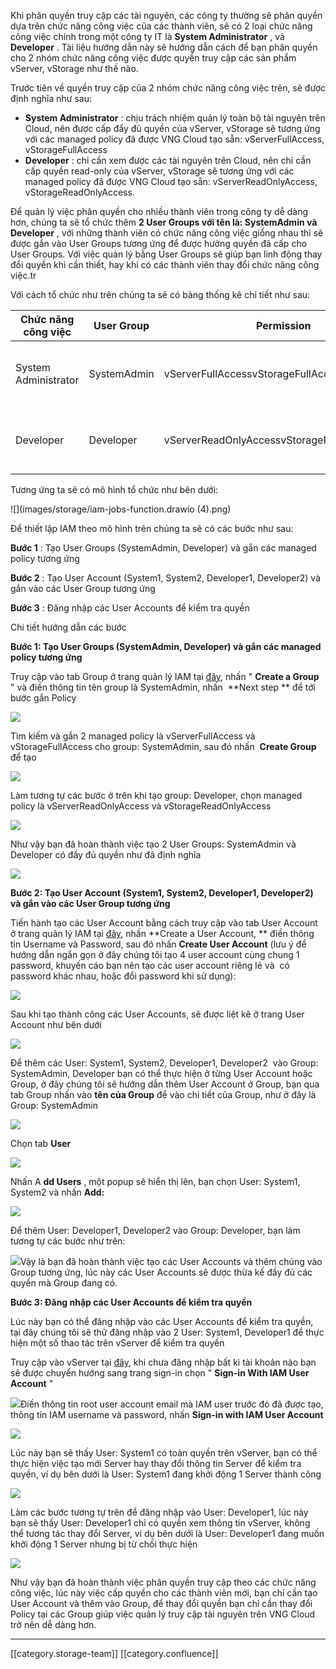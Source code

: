 Khi phân quyền truy cập các tài nguyên, các công ty thường sẽ phân quyền dựa trên chức năng công việc của các thành viên, sẽ có 2 loại chức năng công việc chính trong một công ty IT là  **System Administrator** , và  **Developer** . Tài liệu hướng dẫn này sẽ hướng dẫn cách để bạn phân quyền cho 2 nhóm chức năng công việc được quyền truy cập các sản phẩm vServer, vStorage như thế nào.

Trước tiên về quyền truy cập của 2 nhóm chức năng công việc trên, sẽ được định nghĩa như sau:


*  **System Administrator** : chịu trách nhiệm quản lý toàn bộ tài nguyên trên Cloud, nên được cấp đẩy đủ quyền của vServer, vStorage sẽ tương ứng với các managed policy đã được VNG Cloud tạo sẵn: vServerFullAccess, vStorageFullAccess
*  **Developer** : chỉ cần xem được các tài nguyên trên Cloud, nên chỉ cần cấp quyền read-only của vServer, vStorage sẽ tương ứng với các managed policy đã được VNG Cloud tạo sẵn: vServerReadOnlyAccess, vStorageReadOnlyAccess.

Để quản lý việc phân quyền cho nhiều thành viên trong công ty dễ dàng hơn, chúng ta sẽ tổ chức thêm  **2 User Groups với tên là: SystemAdmin và Developer** , với những thành viên có chức năng công việc giống nhau thì sẽ được gắn vào User Groups tương ứng để được hưởng quyền đã cấp cho User Groups. Với việc quản lý bằng User Groups sẽ giúp bạn linh động thay đổi quyền khi cần thiết, hay khi có các thành viên thay đổi chức năng công việc.tr

Với cách tổ chức như trên chúng ta sẽ có bảng thống kê chi tiết như sau:



| Chức năng công việc | User Group | Permission | Mô tả | 
|  --- |  --- |  --- |  --- | 
| System Administrator | SystemAdmin | vServerFullAccessvStorageFullAccess | Đầy đủ quyền trên vServer, vStorage | 
| Developer | Developer | vServerReadOnlyAccessvStorageReadOnlyAccess | Chỉ xem thông tin trên vServer, vStorage | 

Tương ứng ta sẽ có mô hình tổ chức như bên dưới:

![](images/storage/iam-jobs-function.drawio (4).png)

Để thiết lập IAM theo mô hình trên chúng ta sẽ có các bước như sau:

 **Bước 1** : Tạo User Groups (SystemAdmin, Developer) và gắn các managed policy tương ứng

 **Bước 2** : Tạo User Account (System1, System2, Developer1, Developer2) và gắn vào các User Group tương ứng

 **Bước 3** : Đăng nhập các User Accounts để kiểm tra quyền

Chi tiết hướng dẫn các bước

 **Bước 1: Tạo User Groups (SystemAdmin, Developer) và gắn các managed policy tương ứng** 

Truy cập vào tab Group ở trang quản lý IAM tại [đây](https://hcm-3.console.vngcloud.vn/iam/user-groups), nhấn " **Create a Group** " và điền thông tin tên group là SystemAdmin, nhấn  **Next step ** để tới bước gắn Policy

![](images/storage/image2023-7-12_13-11-7.png)



Tìm kiếm và gắn 2 managed policy là vServerFullAccess và vStorageFullAccess cho group: SystemAdmin, sau đó nhấn  **Create Group**  để tạo

![](images/storage/image2023-7-12_13-14-33.png)

Làm tương tự các bước ở trên khi tạo group: Developer, chọn managed policy là vServerReadOnlyAccess và vStorageReadOnlyAccess

![](images/storage/image2023-7-12_13-18-8.png)



Như vậy bạn đã hoàn thành việc tạo 2 User Groups: SystemAdmin và Developer có đầy đủ quyền như đã định nghĩa

![](images/storage/image2023-7-12_13-19-30.png)

 **Bước 2: Tạo User Account (System1, System2, Developer1, Developer2) và gắn vào các User Group tương ứng** 

Tiến hành tạo các User Account bằng cách truy cập vào tab User Account ở trang quản lý IAM tại [đây](https://hcm-3.console.vngcloud.vn/iam/user-accounts), nhấn  **Create a User Account, ** điền thông tin Username và Password, sau đó nhấn  **Create User Account**  (lưu ý để hướng dẫn ngắn gọn ở đây chúng tôi tạo 4 user account cùng chung 1 password, khuyến cáo bạn nên tạo các user account riêng lẻ và  có password khác nhau, hoặc đổi password khi sử dụng):

![](images/storage/image2023-7-12_13-23-4.png)

Sau khi tạo thành công các User Accounts, sẽ được liệt kê ở trang User Account như bên dưới

![](images/storage/image2023-7-12_13-33-2.png)

Để thêm các User: System1, System2, Developer1, Developer2  vào Group: SystemAdmin, Developer bạn có thể thực hiện ở từng User Account hoặc Group, ở đây chúng tôi sẽ hướng dẫn thêm User Account ở Group, bạn qua tab Group nhấn vào  **tên của Group**  để vào chi tiết của Group, như ở đây là Group: SystemAdmin

![](images/storage/image2023-7-12_13-37-11.png)

Chọn tab  **User** 

![](images/storage/image2023-7-12_13-37-52.png)

Nhấn A **dd Users** , một popup sẽ hiển thị lên, bạn chọn User: System1, System2 và nhấn  **Add:** 

![](images/storage/image2023-7-12_13-40-25.png)

Để thêm User: Developer1, Developer2 vào Group: Developer, bạn làm tương tự các bước như trên:

![](images/storage/image2023-7-12_13-42-39.png)Vậy là bạn đã hoàn thành việc tạo các User Accounts và thêm chúng vào Group tương ứng, lúc này các User Accounts sẽ được thừa kế đầy đủ các quyền mà Group đang có.

 **Bước 3: Đăng nhập các User Accounts để kiểm tra quyền** 

Lúc này bạn có thể đăng nhập vào các User Accounts để kiểm tra quyền, tại đây chúng tôi sẽ thử đăng nhập vào 2 User: System1, Developer1 để thực hiện một số thao tác trên vServer để kiểm tra quyền

Truy cập vào vServer tại [đây](https://hcm-3.console.vngcloud.vn/vserver/v-server/cloud-server), khi chưa đăng nhập bất kì tài khoản nào bạn sẽ được chuyển hướng sang trang sign-in chọn " **Sign-in With IAM User Account** "

![](images/storage/image2023-7-12_13-48-49.png)Điền thông tin root user account email mà IAM user trước đó đã được tạo, thông tin IAM username và password, nhấn  **Sign-in with IAM User Account** 

![](images/storage/image2023-7-12_13-50-7.png)

Lúc này bạn sẽ thấy User: System1 có toàn quyền trên vServer, bạn có thể thực hiện việc tạo mới Server hay thay đổi thông tin Server để kiểm tra quyền, ví dụ bên dưới là User: System1 đang khởi động 1 Server thành công

![](images/storage/image2023-7-12_13-56-36.png)

Làm các bước tương tự trên để đăng nhập vào User: Developer1, lúc này bạn sẽ thấy User: Developer1 chỉ có quyền xem thông tin vServer, không thể tương tác thay đổi Server, ví dụ bên dưới là User: Developer1 đang muốn khởi động 1 Server nhưng bị từ chối thực hiện

![](images/storage/image2023-7-12_13-59-54.png)

Như vậy bạn đã hoàn thành việc phân quyền truy cập theo các chức năng công việc, lúc này việc cấp quyền cho các thành viên mới, bạn chỉ cần tạo User Account và thêm vào Group, để thay đổi quyền bạn chỉ cần thay đổi Policy tại các Group giúp việc quản lý truy cập tài nguyên trên VNG Cloud trở nên dễ dàng hơn.



*****

[[category.storage-team]] 
[[category.confluence]] 
